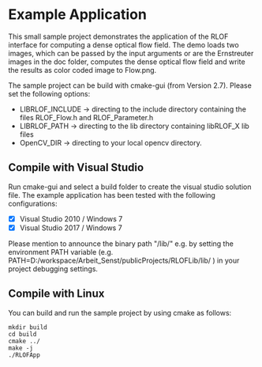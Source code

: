 # Example Application
This small sample project demonstrates the application of the RLOF interface for computing a dense optical flow field.
The demo loads two images, which can be passed by the input arguments or are the Ernstreuter images in the doc folder, 
computes the dense optical flow field and write the results as color coded image to Flow.png.

The sample project can be build with cmake-gui (from Version 2.7). Please set the following options:
 - LIBRLOF_INCLUDE -> directing to the include directory containing the files RLOF_Flow.h and RLOF_Parameter.h
 - LIBRLOF_PATH 	-> directing to the lib directory containing libRLOF_X lib files
 - OpenCV_DIR 		-> directing to your local opencv directory.

 ## Compile with Visual Studio  
Run cmake-gui and select a build folder to create the visual studio solution file.
The example application has been tested with the following configurations:
 - [x] Visual Studio 2010 / Windows 7
 - [x] Visual Studio 2017 / Windows 7
 
Please mention to announce the binary path "/lib/" e.g. by setting the environment PATH variable
(e.g. PATH=D:/workspace/Arbeit_Senst/publicProjects/RLOFLib/lib/ ) in your project debugging settings.

## Compile with Linux
You can build and run the sample project by using cmake as follows:

	mkdir build
	cd build
	cmake ../
	make -j
	./RLOFApp
